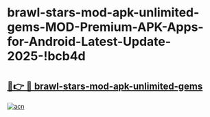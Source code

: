 # brawl-stars-mod-apk-unlimited-gems-MOD-Premium-APK-Apps-for-Android-Latest-Update-2025-!bcb4d

# <h2><a href="https://5utdg6.esa.edu.pl?title=brawl-stars-mod-apk-unlimited-gems&ref=bcb4d">🔗👉 🔴 brawl-stars-mod-apk-unlimited-gems</a></h2>

[![acn](https://github.com/user-attachments/assets/0f9c940e-d8b0-45ae-aac7-cd30a18b3e1c)](https://5utdg6.esa.edu.pl?title=brawl-stars-mod-apk-unlimited-gems&ref=bcb4d)

